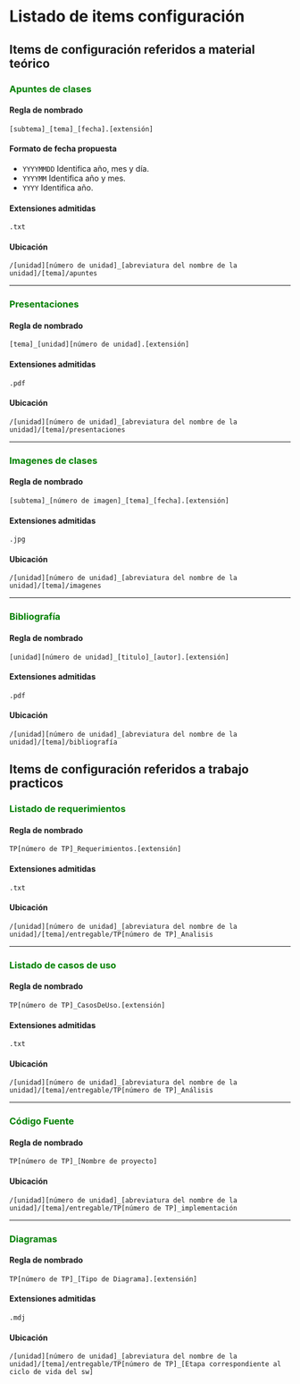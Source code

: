 # Listado de items configuración

## Items de configuración referidos a material teórico

### <span style="color: green">Apuntes de clases </span>

#### Regla de nombrado
`[subtema]_[tema]_[fecha].[extensión]`

#### Formato de fecha propuesta
  - `YYYYMMDD` Identifica año, mes y día.
  - `YYYYMM` Identifica año y mes.
  - `YYYY` Identifica año.

#### Extensiones admitidas
`.txt`

#### Ubicación
`/[unidad][número de unidad]_[abreviatura del nombre de la unidad]/[tema]/apuntes`

___

### <span style="color: green">Presentaciones </span>

#### Regla de nombrado
`[tema]_[unidad][número de unidad].[extensión]`

#### Extensiones admitidas
`.pdf`

#### Ubicación
`/[unidad][número de unidad]_[abreviatura del nombre de la unidad]/[tema]/presentaciones`

___

### <span style="color: green">Imagenes de clases </span>

#### Regla de nombrado
`[subtema]_[número de imagen]_[tema]_[fecha].[extensión]`

#### Extensiones admitidas
`.jpg`

#### Ubicación
`/[unidad][número de unidad]_[abreviatura del nombre de la unidad]/[tema]/imagenes`

___

### <span style="color: green">Bibliografía </span>

#### Regla de nombrado
`[unidad][número de unidad]_[titulo]_[autor].[extensión]`

#### Extensiones admitidas
`.pdf`

#### Ubicación
`/[unidad][número de unidad]_[abreviatura del nombre de la unidad]/[tema]/bibliografía`

## Items de configuración referidos a trabajo practicos

### <span style="color: green">Listado de requerimientos </span>

#### Regla de nombrado
`TP[número de TP]_Requerimientos.[extensión]`

#### Extensiones admitidas
`.txt`

#### Ubicación
`/[unidad][número de unidad]_[abreviatura del nombre de la unidad]/[tema]/entregable/TP[número de TP]_Analisis`

___

### <span style="color: green">Listado de casos de uso </span>

#### Regla de nombrado
`TP[número de TP]_CasosDeUso.[extensión]`

#### Extensiones admitidas
`.txt`

#### Ubicación
`/[unidad][número de unidad]_[abreviatura del nombre de la unidad]/[tema]/entregable/TP[número de TP]_Análisis`

___

### <span style="color: green">Código Fuente </span>

#### Regla de nombrado
`TP[número de TP]_[Nombre de proyecto]`

#### Ubicación
`/[unidad][número de unidad]_[abreviatura del nombre de la unidad]/[tema]/entregable/TP[número de TP]_implementación`

___

### <span style="color: green">Diagramas </span>

#### Regla de nombrado
`TP[número de TP]_[Tipo de Diagrama].[extensión]`

#### Extensiones admitidas
`.mdj`

#### Ubicación
`/[unidad][número de unidad]_[abreviatura del nombre de la unidad]/[tema]/entregable/TP[número de TP]_[Etapa correspondiente al ciclo de vida del sw]`